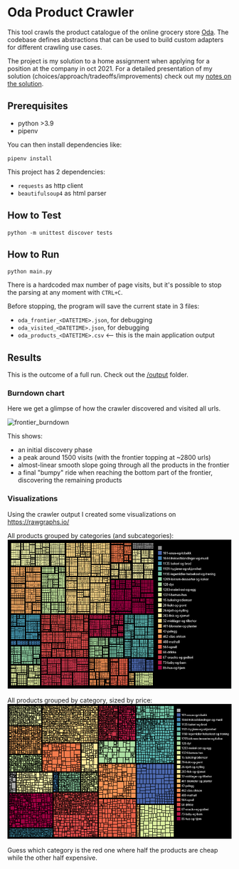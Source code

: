 # Oda Product Crawler

This tool crawls the product catalogue of the online grocery store [Oda](http://oda.com). The codebase defines abstractions that can be used to build custom adapters for different crawling use cases.

The project is my solution to a home assignment when applying for a position at the company in oct 2021. For a detailed presentation of my solution (choices/approach/tradeoffs/improvements) check out my [notes on the solution](NOTES.md).


## Prerequisites

- python >3.9
- pipenv

You can then install dependencies like:
```
pipenv install
```

This project has 2 dependencies:
- `requests` as http client
- `beautifulsoup4` as html parser


## How to Test
```
python -m unittest discover tests
```

## How to Run
```
python main.py
```

There is a hardcoded max number of page visits, but it's possible to stop the parsing at any moment with `CTRL+C`.

Before stopping, the program will save the current state in 3 files:
- `oda_frontier_<DATETIME>.json`, for debugging
- `oda_visited_<DATETIME>.json`, for debugging
- `oda_products_<DATETIME>.csv` <-- this is the main application output

## Results
This is the outcome of a full run. Check out the [/output](output) folder.

### Burndown chart
Here we get a glimpse of how the crawler discovered and visited all urls.

![frontier_burndown](https://user-images.githubusercontent.com/5155314/136757236-472f820d-71ba-4703-a7a2-f2f9aac56587.png)

This shows:
- an initial discovery phase
- a peak around 1500 visits (with the frontier topping at ~2800 urls)
- almost-linear smooth slope going through all the products in the frontier
- a final "bumpy" ride when reaching the bottom part of the frontier, discovering the remaining products

### Visualizations

Using the crawler output I created some visualizations on https://rawgraphs.io/

All products grouped by categories (and subcategories):
![mosaic_by_category_nested](visualizations/mosaic_categories_with_legend_900x600.png)

All products grouped by category, sized by price:
![mosaic_price_by_top_category](visualizations/price_categories_mosaic_legend_1000x600.png)

Guess which category is the red one where half the products are cheap while the other half expensive.
